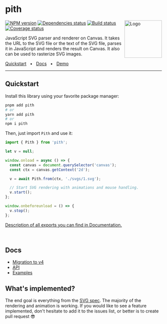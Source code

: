 # pith

<img align="right" width="120" height="120" alt="Logo" src="website/static/img/logo.svg">

[![NPM version][npm]][npm-url]
[![Dependencies status][deps]][deps-url]
[![Build status][build]][build-url]
[![Coverage status][coverage]][coverage-url]

[npm]: https://img.shields.io/npm/v/pith.svg
[npm-url]: https://npmjs.com/package/pith

[deps]: https://img.shields.io/librariesio/release/npm/pith
[deps-url]: https://libraries.io/npm/pith/tree

[build]: https://img.shields.io/github/actions/workflow/status/pith/pith/ci.yml?branch=master
[build-url]: https://github.com/pith/pith/actions

[coverage]: https://img.shields.io/codecov/c/github/pith/pith.svg
[coverage-url]: https://app.codecov.io/gh/pith/pith

JavaScript SVG parser and renderer on Canvas. It takes the URL to the SVG file or the text of the SVG file, parses it in JavaScript and renders the result on Canvas. It also can be used to rasterize SVG images.

<a href="#quickstart">Quickstart</a>
<span>&nbsp;&nbsp;•&nbsp;&nbsp;</span>
<a href="#docs">Docs</a>
<span>&nbsp;&nbsp;•&nbsp;&nbsp;</span>
<a href="https://pith.js.org/demo/">Demo</a>
<br />
<hr />

## Quickstart

Install this library using your favorite package manager:

```sh
pnpm add pith
# or
yarn add pith
# or
npm i pith
```

Then, just import `Pith` and use it:

```js
import { Pith } from 'pith';

let v = null;

window.onload = async () => {
  const canvas = document.querySelector('canvas');
  const ctx = canvas.getContext('2d');

  v = await Pith.from(ctx, './svgs/1.svg');

  // Start SVG rendering with animations and mouse handling.
  v.start();
};

window.onbeforeunload = () => {
  v.stop();
};
```

[Description of all exports you can find in Documentation.](https://pith.js.org/api)

<br />

## Docs

- [Migration to v4](https://pith.js.org/docs/migration-to-v4)
- [API](https://pith.js.org/api/classes/Pith)
- [Examples](https://pith.js.org/examples)

## What's implemented?

The end goal is everything from the [SVG spec](http://www.w3.org/TR/SVG/). The majority of the rendering and animation is working. If you would like to see a feature implemented, don't hesitate to add it to the issues list, or better is to create pull request 😎
